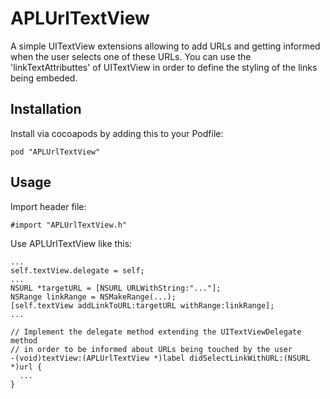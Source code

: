 APLUrlTextView
=========
A simple UITextView extensions allowing to add URLs and getting informed when the user selects one of these URLs. You can use the 'linkTextAttributtes' of UITextView in order to define the styling of the links being embeded.

## Installation
Install via cocoapods by adding this to your Podfile:

	pod "APLUrlTextView"

## Usage
Import header file:

	#import "APLUrlTextView.h"
	
Use APLUrlTextView like this:
	
	...
	self.textView.delegate = self;
	...
	NSURL *targetURL = [NSURL URLWithString:"..."];
	NSRange linkRange = NSMakeRange(...);
	[self.textView addLinkToURL:targetURL withRange:linkRange];
	...
	
	// Implement the delegate method extending the UITextViewDelegate method
	// in order to be informed about URLs being touched by the user
	-(void)textView:(APLUrlTextView *)label didSelectLinkWithURL:(NSURL *)url {
	  ...
    }
    		